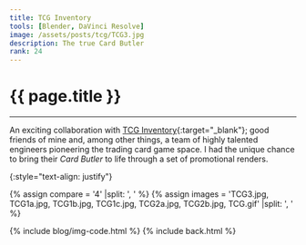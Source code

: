 ```yaml
---
title: TCG Inventory
tools: [Blender, DaVinci Resolve]
image: /assets/posts/tcg/TCG3.jpg
description: The true Card Butler
rank: 24
---
```


# **{{ page.title }}**
<hr class="short">

An exciting collaboration with [TCG Inventory](https://www.tcginventory.ch){:target="_blank"}; good friends of mine and, among other things, a team of highly talented engineers pioneering the trading card game space. I had the unique chance to bring their <i>Card Butler</i> to life through a set of promotional renders.

{:style="text-align: justify"}

{% assign compare = '4' |split: ', ' %}
{% assign images = 'TCG3.jpg, TCG1a.jpg, TCG1b.jpg, TCG1c.jpg, TCG2a.jpg, TCG2b.jpg, TCG.gif' |split: ', ' %}

{% include blog/img-code.html %}
{% include back.html %}